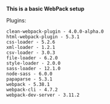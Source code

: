 **This is a basic WebPack setup**

Plugins:

	clean-webpack-plugin - 4.0.0-alpha.0    
	html-webpack-plugin - 5.3.1    
	css-loader - 5.2.6    
	xml-loader - 1.2.1    
	csv-loader - 3.0.3    
	file-loader - 6.2.0    
	style-loader - 2.0.0    
	sass-loader - 12.1.0    
	node-sass - 6.0.0    
	papaparse - 5.3.1    
	webpack - 5.38.1    
	webpack-cli - 4.7.2    
	webpack-dev-server - 3.11.2  
